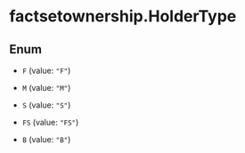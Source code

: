 # factsetownership.HolderType

## Enum


* `F` (value: `"F"`)

* `M` (value: `"M"`)

* `S` (value: `"S"`)

* `FS` (value: `"FS"`)

* `B` (value: `"B"`)


